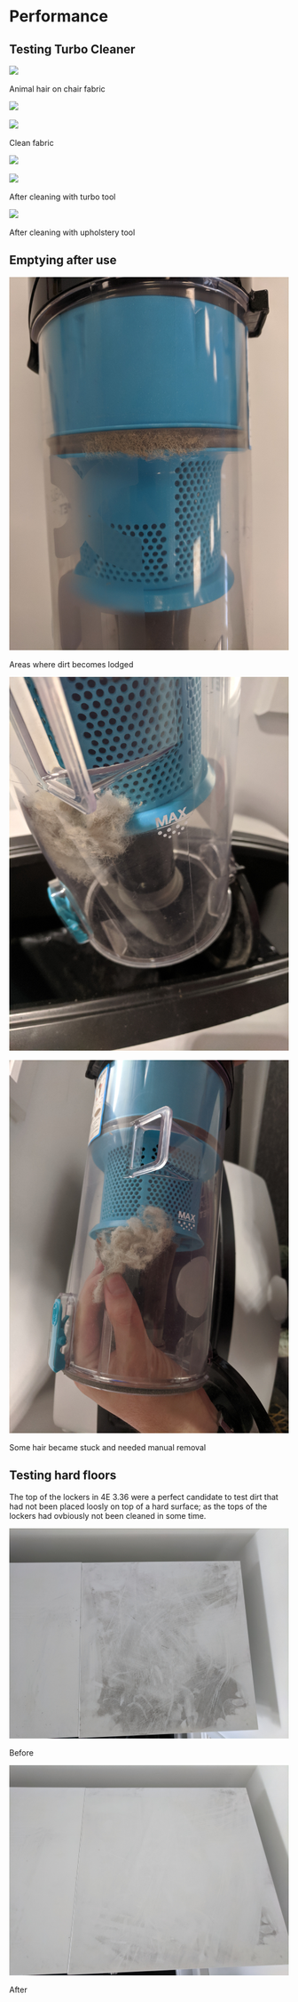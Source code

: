 # Performance

## Testing Turbo Cleaner

![](IMG_20191011_112850-3f6b48fc-b915-474e-8502-2f15d7cfc629.jpg)

Animal hair on chair fabric

![](IMG_20191011_112826-f249e443-ec7d-4e44-8171-7d0e4358803b.jpg)

![](IMG_20191011_112857-adede05c-454c-4acb-8636-75b6480f2c73.jpg)

Clean fabric

![](IMG_20191011_112829-17ea0005-4c59-4618-97d5-d5bb406f265f.jpg)

![](IMG_20191011_113226-891a3dbf-e12d-48c0-b78a-a0945b79353c.jpg)

After cleaning with turbo tool

![](IMG_20191011_113454-6fd1efa2-77e2-49f5-9a44-e45c203ca5ae.jpg)

After cleaning with upholstery tool

## Emptying after use

![](IMG_20191011_113738-2bb63992-413f-4631-8a17-b375b7725ace.jpg)

Areas where dirt becomes lodged

![](IMG_20191011_114252-bfd78a66-cfa9-466c-8f4c-edb5a4d1e972.jpg)

![](IMG_20191011_114300-d06edb1f-ba86-4745-9e02-364d09cb3e88.jpg)

Some hair became stuck and needed manual removal

## Testing hard floors

The top of the lockers in 4E 3.36 were a perfect candidate to test dirt that had not been placed loosly on top of a hard surface; as the tops of the lockers had ovbiously not been cleaned in some time.

![](IMG_20191017_114304-1c2f5749-a3f2-4be2-8b1e-37411c0ac278.jpg)

Before

![](IMG_20191017_114439-8e3ab83a-504b-465d-a28e-8fd07d93ed0d.jpg)

After
